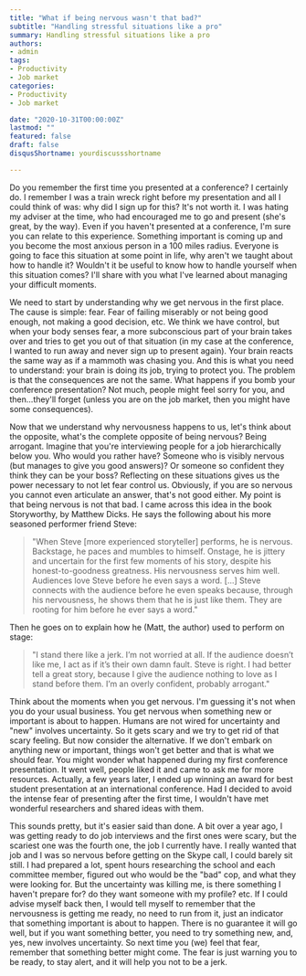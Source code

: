 ```yaml
---
title: "What if being nervous wasn't that bad?"
subtitle: "Handling stressful situations like a pro"
summary: Handling stressful situations like a pro
authors:
- admin
tags:
- Productivity
- Job market
categories:
- Productivity
- Job market

date: "2020-10-31T00:00:00Z"
lastmod: ""
featured: false
draft: false
disqusShortname: yourdiscussshortname

---
```


Do you remember the first time you presented at a conference? I certainly do. I remember I was a train wreck right before my presentation and all I could think of was: why did I sign up for this? It's not worth it. I was hating my adviser at the time, who had encouraged me to go and present (she's great, by the way). Even if you haven't presented at a conference, I'm sure you can relate to this experience. Something important is coming up and you become the most anxious person in a 100 miles radius. Everyone is going to face this situation at some point in life, why aren't we taught about how to handle it? Wouldn't it be useful to know how to handle yourself when this situation comes? I'll share with you what I've learned about managing your difficult moments.

We need to start by understanding why we get nervous in the first place. The cause is simple: fear. Fear of failing miserably or not being good enough, not making a good decision, etc. We think we have control, but when your body senses fear, a more subconscious part of your brain takes over and tries to get you out of that situation (in my case at the conference, I wanted to run away and never sign up to present again). Your brain reacts the same way as if a mammoth was chasing you. And this is what you need to understand: your brain is doing its job, trying to protect you. The problem is that the consequences are not the same. What happens if you bomb your conference presentation? Not much, people might feel sorry for you, and then...they'll forget (unless you are on the job market, then you might have some consequences).

Now that we understand why nervousness happens to us, let's think about the opposite, what's the complete opposite of being nervous? Being arrogant. Imagine that you're interviewing people for a job hierarchically below you. Who would you rather have? Someone who is visibly nervous (but manages to give you good answers)? Or someone so confident they think they can be your boss? Reflecting on these situations gives us the power necessary to not let fear control us. Obviously, if you are so nervous you cannot even articulate an answer, that's not good either. My point is that being nervous is not that bad. I came across this idea in the book Storyworthy, by Matthew Dicks. He says the following about his more seasoned performer friend Steve:

> "When Steve [more experienced storyteller] performs, he is nervous. Backstage, he paces and mumbles to himself. Onstage, he is jittery and uncertain for the first few moments of his story, despite his honest-to-goodness greatness. His nervousness serves him well. Audiences love Steve before he even says a word. [...] Steve connects with the audience before he even speaks because, through his nervousness, he shows them that he is just like them. They are rooting for him before he ever says a word."

Then he goes on to explain how he (Matt, the author) used to perform on stage:

> "I stand there like a jerk. I’m not worried at all. If the audience doesn’t like me, I act as if it’s their own damn fault. Steve is right. I had better tell a great story, because I give the audience nothing to love as I stand before them. I’m an overly confident, probably arrogant."

Think about the moments when you get nervous. I'm guessing it's not when you do your usual business. You get nervous when something new or important is about to happen. Humans are not wired for uncertainty and "new" involves uncertainty. So it gets scary and we try to get rid of that scary feeling. But now consider the alternative. If we don't embark on anything new or important, things won't get better and that is what we should fear.
You might wonder what happened during my first conference presentation. It went well, people liked it and came to ask me for more resources. Actually, a few years later, I ended up winning an award for best student presentation at an international conference. Had I decided to avoid the intense fear of presenting after the first time, I wouldn't have met wonderful researchers and shared ideas with them.

This sounds pretty, but it's easier said than done. A bit over a year ago, I was getting ready to do job interviews and the first ones were scary, but the scariest one was the fourth one, the job I currently have. I really wanted that job and I was so nervous before getting on the Skype call, I could barely sit still. I had prepared a lot, spent hours researching the school and each committee member, figured out who would be the "bad" cop, and what they were looking for. But the uncertainty was killing me, is there something I haven't prepare for? do they want someone with my profile? etc. If I could advise myself back then, I would tell myself to remember that the nervousness is getting me ready, no need to run from it, just an indicator that something important is about to happen. There is no guarantee it will go well, but if you want something better, you need to try something new, and, yes, new involves uncertainty. So next time you (we) feel that fear, remember that something better might come. The fear is just warning you to be ready, to stay alert, and it will help you not to be a jerk.
